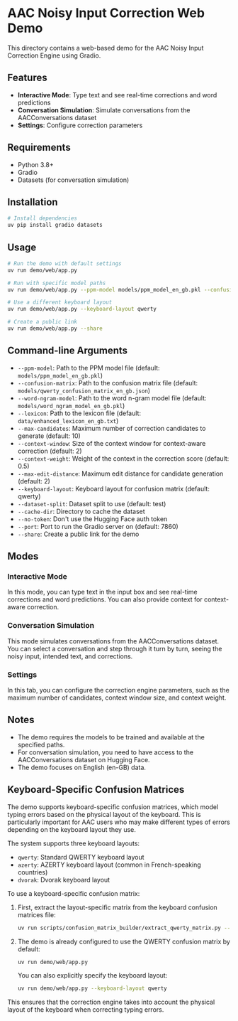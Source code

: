 # AAC Noisy Input Correction Web Demo

This directory contains a web-based demo for the AAC Noisy Input Correction Engine using Gradio.

## Features

- **Interactive Mode**: Type text and see real-time corrections and word predictions
- **Conversation Simulation**: Simulate conversations from the AACConversations dataset
- **Settings**: Configure correction parameters

## Requirements

- Python 3.8+
- Gradio
- Datasets (for conversation simulation)

## Installation

```bash
# Install dependencies
uv pip install gradio datasets
```

## Usage

```bash
# Run the demo with default settings
uv run demo/web/app.py

# Run with specific model paths
uv run demo/web/app.py --ppm-model models/ppm_model_en_gb.pkl --confusion-matrix models/qwerty_confusion_matrix_en_gb.json

# Use a different keyboard layout
uv run demo/web/app.py --keyboard-layout qwerty

# Create a public link
uv run demo/web/app.py --share
```

## Command-line Arguments

- `--ppm-model`: Path to the PPM model file (default: `models/ppm_model_en_gb.pkl`)
- `--confusion-matrix`: Path to the confusion matrix file (default: `models/qwerty_confusion_matrix_en_gb.json`)
- `--word-ngram-model`: Path to the word n-gram model file (default: `models/word_ngram_model_en_gb.pkl`)
- `--lexicon`: Path to the lexicon file (default: `data/enhanced_lexicon_en_gb.txt`)
- `--max-candidates`: Maximum number of correction candidates to generate (default: 10)
- `--context-window`: Size of the context window for context-aware correction (default: 2)
- `--context-weight`: Weight of the context in the correction score (default: 0.5)
- `--max-edit-distance`: Maximum edit distance for candidate generation (default: 2)
- `--keyboard-layout`: Keyboard layout for confusion matrix (default: qwerty)
- `--dataset-split`: Dataset split to use (default: test)
- `--cache-dir`: Directory to cache the dataset
- `--no-token`: Don't use the Hugging Face auth token
- `--port`: Port to run the Gradio server on (default: 7860)
- `--share`: Create a public link for the demo

## Modes

### Interactive Mode

In this mode, you can type text in the input box and see real-time corrections and word predictions. You can also provide context for context-aware correction.

### Conversation Simulation

This mode simulates conversations from the AACConversations dataset. You can select a conversation and step through it turn by turn, seeing the noisy input, intended text, and corrections.

### Settings

In this tab, you can configure the correction engine parameters, such as the maximum number of candidates, context window size, and context weight.

## Notes

- The demo requires the models to be trained and available at the specified paths.
- For conversation simulation, you need to have access to the AACConversations dataset on Hugging Face.
- The demo focuses on English (en-GB) data.

## Keyboard-Specific Confusion Matrices

The demo supports keyboard-specific confusion matrices, which model typing errors based on the physical layout of the keyboard. This is particularly important for AAC users who may make different types of errors depending on the keyboard layout they use.

The system supports three keyboard layouts:
- `qwerty`: Standard QWERTY keyboard layout
- `azerty`: AZERTY keyboard layout (common in French-speaking countries)
- `dvorak`: Dvorak keyboard layout

To use a keyboard-specific confusion matrix:

1. First, extract the layout-specific matrix from the keyboard confusion matrices file:
   ```bash
   uv run scripts/confusion_matrix_builder/extract_qwerty_matrix.py --input models/keyboard_confusion_matrices_en_gb.json --output models/qwerty_confusion_matrix_en_gb.json
   ```

2. The demo is already configured to use the QWERTY confusion matrix by default:
   ```bash
   uv run demo/web/app.py
   ```

   You can also explicitly specify the keyboard layout:
   ```bash
   uv run demo/web/app.py --keyboard-layout qwerty
   ```

This ensures that the correction engine takes into account the physical layout of the keyboard when correcting typing errors.
